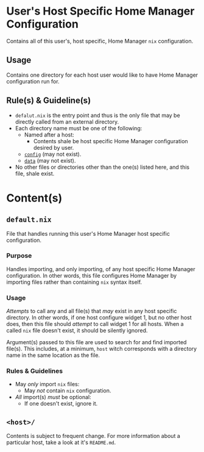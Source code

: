 # User's Host Specific Home Manager Configuration

Contains all of this user's, host specific, Home Manager `nix` configuration.

## Usage

Contains one directory for each host user would like to have Home Manager configuration run for.

## Rule(s) & Guideline(s)

- `defalut.nix` is the entry point and thus is the only file that may be directly called from an external directory.
- Each directory name must be one of the following:
   - Named after a host:
      - Contents shale be host specific Home Manager configuration desired by user.
   - [`config`](./config/README.md) (may not exist).
   - [`data`](./data/README.md) (may not exist).
- No other files or directories other than the one(s) listed here, and this file, shale exist.

# Content(s)

## `default.nix`

File that handles running this user's Home Manager host specific configuration.

### Purpose

Handles importing, and only importing, of any host specific Home Manager configuration. In other words, this file configures Home Manager by importing files rather than containing `nix` syntax itself.

### Usage

*Attempts* to call any and all file(s) that *may* exist in any host specific directory. In other words, if one host configure widget 1, but no other host does, then this file should *attempt* to call widget 1 for all hosts. When a called `nix` file doesn't exist, it should be silently ignored.

Argument(s) passed to this file are used to search for and find imported file(s). This includes, at a minimum, `host` witch corresponds with a directory name in the same location as the file.

### Rules & Guidelines

- May *only* import `nix` files:
   - May *not* contain `nix` configuration.
- *All* import(s) *must* be optional:
   - If one doesn't exist, ignore it.

## `<host>/`

Contents is subject to frequent change. For more information about a particular host, take a look at it's `README.md`.

